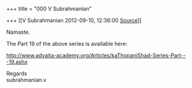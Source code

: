 +++
title = "000 V Subrahmanian"

+++
[[V Subrahmanian	2012-09-10, 12:36:00 [Source](https://groups.google.com/g/bvparishat/c/5gF5XStfpxs)]]



Namaste.  
  
The Part 19 of the above series is available here:  
  
<http://www.advaita-academy.org/Articles/kaThopaniShad-Series-Part---19.ashx>  
  
Regards  
subrahmanian.v  

